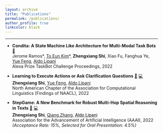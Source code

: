 ```yaml
---
layout: archive
title: "Publications"
permalink: /publications/
author_profile: true
linkcolor: black
---
```



------
* **Condita: A State Machine Like Architecture for Multi-Modal Task Bots** [:paperclip:](https://www.amazon.science/alexa-prize/proceedings/condita-a-state-machine-like-architecture-for-multi-modal-task-bots) <br />
  Jerome Ramos\*, [To Eun Kim](https://kimdanny.github.io)\*, **Zhengxiang Shi**, Xiao Fu, Fanghua Ye, [Yue Feng](https://scholar.google.com/citations?user=ZNOC0lYAAAAJ&hl=en), [Aldo Lipani](https://scholar.google.at/citations?user=fyHjfEgAAAAJ) <br />
  Alexa Prize TaskBot Challenge Proceedings, 2022 <br />

* **Learning to Execute Actions or Ask Clarification Questions** [:paperclip:](https://arxiv.org/abs/2204.08373) [:computer:](https://github.com/ZhengxiangShi/LearnToAsk) <br />
  **Zhengxiang Shi**, [Yue Feng](https://scholar.google.com/citations?user=ZNOC0lYAAAAJ&hl=en), [Aldo Lipani](https://scholar.google.at/citations?user=fyHjfEgAAAAJ) <br />
  North American Chapter of the Association for Computational Linguistics (Findings of NAACL), 2022 <br />

* **StepGame: A New Benchmark for Robust Multi-Hop Spatial Reasoning in Texts** [:paperclip:](https://www.researchgate.net/publication/357159030_StepGame_A_New_Benchmark_for_Robust_Multi-Hop_Spatial_Reasoning_in_Texts) [:computer:](https://github.com/ZhengxiangShi/StepGame) <br />
  **Zhengxiang Shi**, [Qiang Zhang](https://scholar.google.com/citations?hl=zh-CN&user=ZKuRZaEAAAAJ&view_op=list_works&sortby=pubdate), <a href="https://scholar.google.at/citations?user=fyHjfEgAAAAJ" style="color: black; text-decoration: underline;text-decoration-style: dotted;">Aldo Lipani</a> <br />
  Association for the Advancement of Artificial Intelligence (AAAI), 2022 <br />
  *(Acceptance Rate: 15%, Selected for Oral Presentation: 4.5%)* <br />

<!-- * **Attention-based Ingredient Parser** [:computer:](https://github.com/ZhengxiangShi/IngredientParsing) <br />
  **Zhengxiang Shi**, Pin Ni, Meihui Wang, Aldo Lipani <br /> -->


<!-- {% if author.googlescholar %}
  You can also find my articles on <u><a href="{{author.googlescholar}}">my Google Scholar profile</a>.</u>
{% endif %}

{% include base_path %}

{% for post in site.publications reversed %}
  {% include archive-single.html %}
{% endfor %} -->
